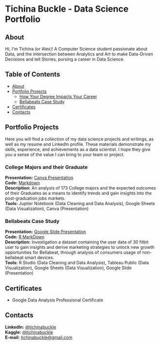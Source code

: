 # Tichina Buckle - Data Science Portfolio

## About
Hi, I'm Tichina (or Alex)! A Computer Science student passionate about Data, and the intersection between Analytics and Art to make Data-Driven Decisions and tell Stories, pursing a career in Data Science.

## Table of Contents
- [About](#about)
- [Portfolio Projects](#portfolio-projects)
	+ [How Your Degree Impacts Your Career](#how-your-degree-impacts-your-career)
	+ [Bellabeats Case Study](#bellabeats-case-study)
- [Certificates](#certificates)
- [Contacts](#contacts)

## Portfolio Projects
Here you will find a collection of my data science projects and writings, as well as my resume and LinkedIn profile. These materials demonstrate my skills, experience, and achievements as a data scientist. I hope they give you a sense of the value I can bring to your team or project.

### College Majors and their Graduate
**Presentation:** [Canva Presentation](https://www.canva.com/design/DAFWLHPdSKY/XsKzCawyOdRQczlrq6fZUQ/view?utm_content=DAFWLHPdSKY&utm_campaign=designshare&utm_medium=link2&utm_source=sharebutton)
<br>
**Code:** [Markdown](https://github.com/TichinaBuckle/Data-Analysis-Portfolio/blob/main/majors_vs_graduates_v3%20(1).ipynb)
<br>
**Description:** An analysis of 173 College majors and the expected outcomes of their Graduates as a means to identify trends and gain insights into the post-graduation jobs markets.
<br>
**Tools:** Juptier Notebook (Data Cleaning and Data Analysis), Google Sheets (Data Visualization), Canva (Presentation)

### Bellabeats Case Study
**Presentation:** [Google Slide Presentation](https://docs.google.com/presentation/d/1g8J6zGIMgqKfzyKkVqLq_z6daM6SgIfH3TxzPFwdANw/edit?usp=sharing)
<br>
**Code:** [R MarkDown](https://github.com/Lexciib/Data-Analysis-Portfolio/blob/main/Bellabeat%20Case%20Study.pdf)
<br>
**Description:** Investigation a dataset containing the user data of 30 fitbit user to gain insights and derive marketing strategies to unlock new growth opportunities for Bellabeat, through analysis of consumers usage of non-bellabeat smart devices.
<br>
**Tools:** R Studio (Data Cleaning and Data Analysis), Tableau Public (Data Visualization), Google Sheets (Data Visualization), Google Slide (Presentation)

## Certificates
- Google Data Analysis Professional Certificate

## Contacts
**LinkedIn:** [@tichinabuckle](https://www.linkedin.com/in/tichinabuckle/)
<br>
**Kaggle:** [@tichinabuckle](https://www.kaggle.com/tichinabuckle)
<br>
**E-mail:** tichinabuckle@gmail.com
